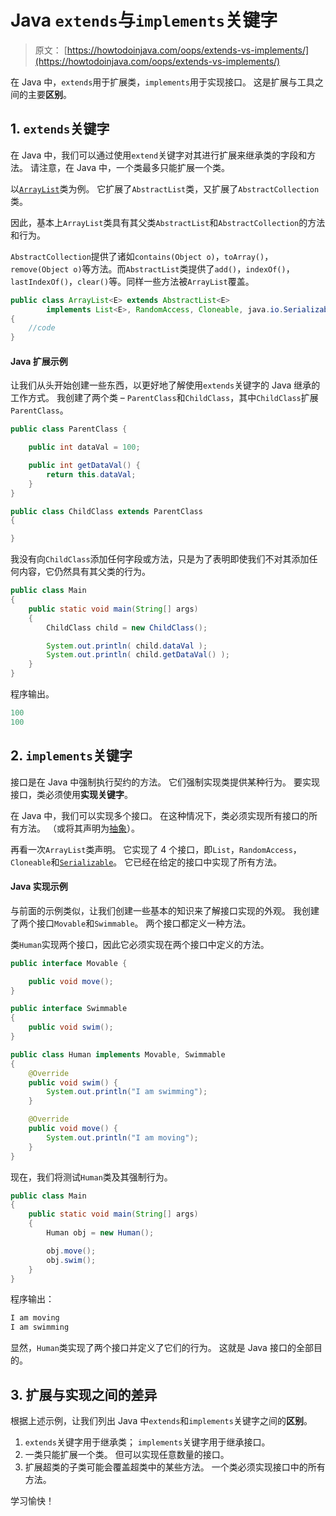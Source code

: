# Java `extends`与`implements`关键字

> 原文： [https://howtodoinjava.com/oops/extends-vs-implements/](https://howtodoinjava.com/oops/extends-vs-implements/)

在 Java 中，`extends`用于扩展类，`implements`用于实现接口。 这是扩展与工具之间的主要**区别**。

## 1\. `extends`关键字

在 Java 中，我们可以通过使用`extend`关键字对其进行扩展来继承类的字段和方法。 请注意，在 Java 中，一个类最多只能扩展一个类。

以[`ArrayList`](https://howtodoinjava.com/java-arraylist/)类为例。 它扩展了`AbstractList`类，又扩展了`AbstractCollection`类。

因此，基本上`ArrayList`类具有其父类`AbstractList`和`AbstractCollection`的方法和行为。

`AbstractCollection`提供了诸如`contains(Object o)`，`toArray()`，`remove(Object o)`等方法。而`AbstractList`类提供了`add()`，`indexOf()`，`lastIndexOf()`，`clear()`等。同样一些方法被`ArrayList`覆盖。

```java
public class ArrayList<E> extends AbstractList<E>
        implements List<E>, RandomAccess, Cloneable, java.io.Serializable
{
	//code
}

```

#### Java 扩展示例

让我们从头开始创建一些东西，以更好地了解使用`extends`关键字的 Java 继承的工作方式。 我创建了两个类 – `ParentClass`和`ChildClass`，其中`ChildClass`扩展`ParentClass`。

```java
public class ParentClass {

	public int dataVal = 100;

	public int getDataVal() {
		return this.dataVal;
	}
}

```

```java
public class ChildClass extends ParentClass 
{

}

```

我没有向`ChildClass`添加任何字段或方法，只是为了表明即使我们不对其添加任何内容，它仍然具有其父类的行为。

```java
public class Main 
{
	public static void main(String[] args) 
	{
		ChildClass child = new ChildClass();

		System.out.println( child.dataVal );
		System.out.println( child.getDataVal() );
	}
}

```

程序输出。

```java
100
100

```

## 2\. `implements`关键字

接口是在 Java 中强制执行契约的方法。 它们强制实现类提供某种行为。 要实现接口，类必须使用**实现关键字**。

在 Java 中，我们可以实现多个接口。 在这种情况下，类必须实现所有接口的所有方法。 （或将其声明为[抽象](https://howtodoinjava.com/java/basics/abstract-keyword/)）。

再看一次`ArrayList`类声明。 它实现了 4 个接口，即`List`，`RandomAccess`，`Cloneable`和[`Serializable`](https://howtodoinjava.com/java/serialization/externalizable-vs-serializable/)。 它已经在给定的接口中实现了所有方法。

#### Java 实现示例

与前面的示例类似，让我们创建一些基本的知识来了解接口实现的外观。 我创建了两个接口`Movable`和`Swimmable`。 两个接口都定义一种方法。

类`Human`实现两个接口，因此它必须实现在两个接口中定义的方法。

```java
public interface Movable {

	public void move();
}

```

```java
public interface Swimmable
{
	public void swim();
}

```

```java
public class Human implements Movable, Swimmable 
{
	@Override
	public void swim() {
		System.out.println("I am swimming");
	}

	@Override
	public void move() {
		System.out.println("I am moving");
	}
}

```

现在，我们将测试`Human`类及其强制行为。

```java
public class Main 
{
	public static void main(String[] args) 
	{
		Human obj = new Human();

		obj.move();
		obj.swim();
	}
}

```

程序输出：

```java
I am moving
I am swimming

```

显然，`Human`类实现了两个接口并定义了它们的行为。 这就是 Java 接口的全部目的。

## 3\. 扩展与实现之间的差异

根据上述示例，让我们列出 Java 中`extends`和`implements`关键字之间的**区别**。

1.  `extends`关键字用于继承类； `implements`关键字用于继承接口。
2.  一类只能扩展一个类。 但可以实现任意数量的接口。
3.  扩展超类的子类可能会覆盖超类中的某些方法。 一个类必须实现接口中的所有方法。

学习愉快！